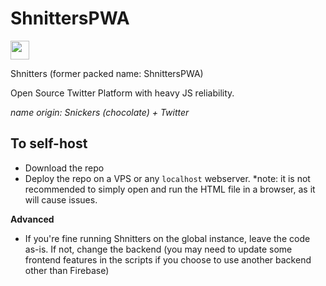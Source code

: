 # ShnittersPWA
<img src="https://ggpht.ga/icons/shnitters.jpg" style="width:30px;height:30px;">

Shnitters (former packed name: ShnittersPWA)

Open Source Twitter Platform with heavy JS reliability.

*name origin: Snickers (chocolate) + Twitter*

## To self-host
- Download the repo
- Deploy the repo on a VPS or any `localhost` webserver.
*note: it is not recommended to simply open and run the HTML file in a browser, as it will cause issues.

**Advanced**
- If you're fine running Shnitters on the global instance, leave the code as-is. If not, change the backend (you may need to update some frontend features in the scripts if you choose to use another backend other than Firebase)
